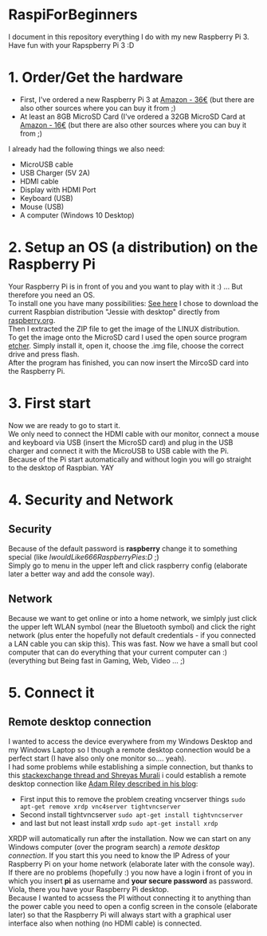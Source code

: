 # RaspiForBeginners
I document in this repository everything I do with my new Raspberry Pi 3. Have fun with your Rapspberry Pi 3 :D

# 1. Order/Get the hardware
* First, I've ordered a new Raspberry Pi 3 at [Amazon - 36€](https://www.amazon.de/Raspberry-Pi-Prozessor-Quad-Core-cortex-a53/dp/B01CD5VC92/ref=sr_1_4?s=computers&ie=UTF8&qid=1501606913&sr=1-4&keywords=raspberry+pi+3) (but there are also other sources where you can buy it from ;)
* At least an 8GB MicroSD Card (I've ordered a 32GB MicroSD Card at [Amazon - 16€](https://www.amazon.de/gp/product/B013UDL5RU/ref=oh_aui_detailpage_o00_s01?ie=UTF8&psc=1) (but there are also other sources where you can buy it from ;)

I already had the following things we also need:
* MicroUSB cable
* USB Charger (5V 2A)
* HDMI cable
* Display with HDMI Port
* Keyboard (USB)
* Mouse (USB)
* A computer (Windows 10 Desktop)

# 2. Setup an OS (a distribution) on the Raspberry Pi
Your Raspberry Pi is in front of you and you want to play with it :) ... But therefore you need an OS.<br>
To install one you have many possibilities: [See here](https://www.raspberrypi.org/learning/software-guide/quickstart/)
I chose to download the current Raspbian distribution "Jessie with desktop" directly from [raspberry.org](https://www.raspberrypi.org/downloads/raspbian/).<br>
Then I extracted the ZIP file to get the image of the LINUX distribution.<br>
To get the image onto the MicroSD card I used the open source program [etcher](https://etcher.io/). Simply install it, open it, choose the .img file, choose the correct drive and press flash.<br>
After the program has finished, you can now insert the MircoSD card into the Raspberry Pi.

# 3. First start
Now we are ready to go to start it.<br>
We only need to connect the HDMI cable with our monitor, connect a mouse and keyboard via USB (insert the MicroSD card) and plug in the USB charger and connect it with the MicroUSB to USB cable with the Pi.<br>
Because of the Pi start automatically and without login you will go straight to the desktop of Raspbian. YAY

# 4. Security and Network
## Security
Because of the default password is **raspberry** change it to something special (like *IwouldLike666RaspberryPies:D* ;)<br>
Simply go to menu in the upper left and click raspberry config (elaborate later a better way and add the console way).
## Network
Because we want to get online or into a home network, we simlply just click the upper left WLAN symbol (near the Bluetooth symbol) and click the right network (plus enter the hopefully not default credentials - if you connected a LAN cable you can skip this).
This was fast. Now we have a small but cool computer that can do everything that your current computer can :) (everything but Being fast in Gaming, Web, Video ... ;)

# 5. Connect it
## Remote desktop connection
I wanted to access the device everywhere from my Windows Desktop and my Windows Laptop so I though a remote desktop connection would be a perfect start (I have also only one monitor so.... yeah).<br>
I had some problems while establishing a simple connection, but thanks to this [stackexchange thread and Shreyas Murali](https://raspberrypi.stackexchange.com/questions/56413/error-problem-connecting-to-raspberry-pi-3-with-xrdp/56415#56415) i could establish a remote desktop connection like [Adam Riley described in his blog](http://www.raspberrypiblog.com/2012/10/how-to-setup-remote-desktop-from.html):
* First input this to remove the problem creating vncserver things `sudo apt-get remove xrdp vnc4server tightvncserver`
* Second install tightvncserver `sudo apt-get install tightvncserver`
* and last but not least install xrdp `sudo apt-get install xrdp`

XRDP will automatically run after the installation. Now we can start on any Windows computer (over the program search) a *remote desktop connection*. If you start this you need to know the IP Adress of your Raspberry Pi on your home network (elaborate later with the console way). If there are no problems (hopefully :) you now have a login i front of you in which you insert **pi** as username and **your secure password** as password. Viola, there you have your Raspberry Pi desktop.<br>
Because I wanted to acssess the PI without connecting it to anything than the power cable you need to open a config screen in the console (elaborate later) so that the Raspberry Pi will always start with a graphical user interface also when nothing (no HDMI cable) is connected.
